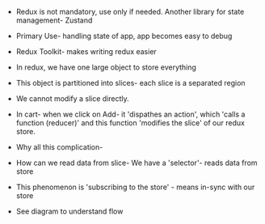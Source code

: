 - Redux is not mandatory, use only if needed. Another library for state management- Zustand
- Primary Use- handling state of app, app becomes easy to debug
- Redux Toolkit- makes writing redux easier

- In redux, we have one large object to store everything
- This object is partitioned into slices- each slice is a separated region
- We cannot modify a slice directly.
- In cart- when we click on Add- it 'dispathes an action', which 'calls a function (reducer)' and this
  function 'modifies the slice' of our redux store.
- Why all this complication-
- How can we read data from slice- We have a 'selector'- reads data from store
- This phenomenon is 'subscribing to the store' - means in-sync with our store
- See diagram to understand flow

